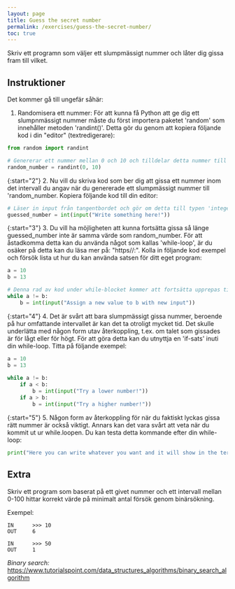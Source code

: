 ```yaml
---
layout: page
title: Guess the secret number
permalink: /exercises/guess-the-secret-number/
toc: true
---
```


Skriv ett programn som väljer ett slumpmässigt nummer och låter dig gissa
fram till vilket.

## Instruktioner

Det kommer gå till ungefär såhär:

1. Randomisera ett nummer: För att kunna få Python att ge dig ett slumpnmässigt nummer måste du först importera paketet 'random' som innehåller metoden 'randint()'. Detta gör du genom att kopiera följande kod i din "editor" (textredigerare):

 ```python
 from random import randint

 # Genererar ett nummer mellan 0 och 10 och tilldelar detta nummer till variablen 'random_number'. Variablen kommer vara ditt hemliga nummer som du ska försöka gisa dig fram till. Kan du redan nu komma på ett effektivt sätt för att gissa så få antal gånger som möjligt?
 random_number = randint(0, 10)
```


{:start="2"}
 2. Nu vill du skriva kod som ber dig att gissa ett nummer inom det intervall du angav när du genererade ett slumpmässigt nummer till 'random_number. Kopiera följande kod till din editor:

```python
# Läser in input från tangentbordet och gör om detta till typen 'integer', därefter tilldelas numret till variabeln 'guessed_number'.
guessed_number = int(input("Write something here!"))
```

{:start="3"}
 3. Du vill ha möjligheten att kunna fortsätta gissa så länge guessed_number inte är samma värde som random_number. För att åstadkomma detta kan du använda något som kallas 'while-loop', är du osäker på detta kan du läsa mer på: "https//:". Kolla in följande kod exempel och försök lista ut hur du kan använda satsen för ditt eget program:

```python
a = 10
b = 13

# Denna rad av kod under while-blocket kommer att fortsätta upprepas tills satsen inte längre är uppfylld. Eftersom att 10 inte är 13 så kommer koden att upprepa sig själv. 
while a != b:
    b = int(input("Assign a new value to b with new input"))
```

{:start="4"}
 4. Det är svårt att bara slumpmässigt gissa nummer, beroende på hur omfattande intervallet är kan det ta otroligt mycket tid. Det skulle underlätta med någon form utav återkoppling, t.ex. om talet som gissades är för lågt eller för högt. För att göra detta kan du utnyttja en 'if-sats' inuti din while-loop. Titta på följande exempel:
 
```python
a = 10
b = 13
 
while a != b:
    if a < b:
        b = int(input("Try a lower number!"))
    if a > b:
        b = int(input("Try a higher number!"))
```
 
{:start="5"}
 5. Någon form av återkoppling för när du faktiskt lyckas gissa rätt nummer är också viktigt. Annars kan det vara svårt att veta när du kommit ut ur while.loopen. Du kan testa detta kommande efter din while-loop:
 
```python
print("Here you can write whatever you want and it will show in the terminal!")
```
  
## Extra

Skriv ett program som baserat på ett givet nummer och ett intervall mellan 0-100 hittar korrekt värde på minimalt antal försök genom binärsökning. 

Exempel:

```
IN      >>> 10
OUT     6

IN      >>> 50
OUT     1
```

*Binary search:*
https://www.tutorialspoint.com/data_structures_algorithms/binary_search_algorithm

